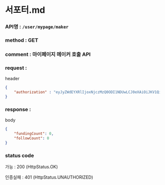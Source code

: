 # 서포터.md
### API명 : `/user/mypage/maker`

### method : GET

### comment : 마이페이지 메이커 호출 API

### request :

header
~~~json
{
    "authorization" : "eyJyZWdEYXRlIjoxNjczMzQ0ODI1NDUwLCJ0eXAiOiJKV1QiLCJhbGciOiJIUzM4NCJ9.eyJ1c2VyTnVtIjoyLCJuaWNrTmFtZSI6IuyghOq1reuFuOyYiOyekOuekSIsImxvZ2luVGltZSI6IjIwMjMtMDEtMTAgMTk6MDA6MjUiLCJleHAiOjE3MDQ4ODA4MjV9.vEOIq_mUubp0oItnHidwjDYKgsp4W3IaLZjMpPdf1IQhghuN2Oemuklx9y2EFZRh"
}
~~~

### response :

body
~~~json
{
    "fundingCount": 0,
    "followCount": 0
}
~~~

### status code
가능 : 200 (HttpStatus.OK)

인증실패 : 401 (HttpStatus.UNAUTHORIZED)